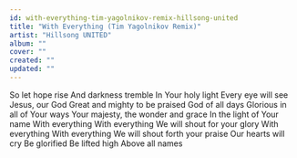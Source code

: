 ```yaml
---
id: with-everything-tim-yagolnikov-remix-hillsong-united
title: "With Everything (Tim Yagolnikov Remix)"
artist: "Hillsong UNITED"
album: ""
cover: ""
created: ""
updated: ""
---
```


So let hope rise
And darkness tremble
In Your holy light
Every eye will see
Jesus, our God
Great and mighty to be praised
God of all days
Glorious in all of Your ways
Your majesty, the wonder and grace
In the light of Your name
With everything
With everything
We will shout for your glory
With everything
With everything
We will shout forth your praise
Our hearts will cry
Be glorified
Be lifted high
Above all names